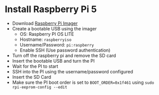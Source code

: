# Install Raspberry Pi 5

- Download [Raspberry Pi Imager](https://www.raspberrypi.com/software/)
- Create a bootable USB using the imager
  - OS: Raspberry PI OS LITE
  - Hostname: `raspberryiso`
  - Username/Password: `pi:raspberry`
  - Enable SSH (Use password authentication)
- Turn off the raspberry pi and remove the SD card
- Insert the bootable USB and turn the PI
- Wait for the PI to start
- SSH into the PI using the username/password configured
- Insert the SD Card
- Make sure the PI boot order is set to `BOOT_ORDER=0x1f461` using `sudo rpi-eeprom-config --edit`
